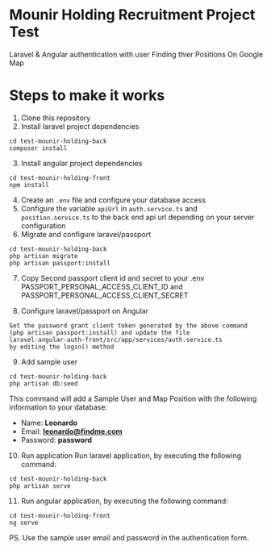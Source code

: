 # Mounir Holding Recruitment Project Test
Laravel &amp; Angular authentication with user Finding thier Positions On Google Map

# Steps to make it works
1. Clone this repository
2. Install laravel project dependencies
```
cd test-mounir-holding-back
composer install
```
3. Install angular project dependencies
```
cd test-mounir-holding-front
npm install
```
4. Create an `.env` file and configure your database access
5. Configure the variable `apiUrl` in `auth.service.ts` and `position.service.ts` to the back end api url depending on your server configuration 
6. Migrate and configure laravel/passport
```
cd test-mounir-holding-back
php artisan migrate
php artisan passport:install
```
7. Copy Second passport client id and secret to your .env PASSPORT_PERSONAL_ACCESS_CLIENT_ID and PASSPORT_PERSONAL_ACCESS_CLIENT_SECRET

8. Configure laravel/passport on Angular
```
Get the password grant client token generated by the above command (php artisan passport:install) and update the file
laravel-angular-auth-front/src/app/services/auth.service.ts
by editing the login() method

```
9. Add sample user
```
cd test-mounir-holding-back
php artisan db:seed
```
This command will add a Sample User and Map Position with the following information to your database:
- Name: **Leonardo**
- Email: **leonardo@findme.com**
- Password: **password**
10. Run application
Run laravel application, by executing the following command:
```
cd test-mounir-holding-back
php artisan serve
```
11. Run angular application, by executing the following command:
```
cd test-mounir-holding-front
ng serve
```

PS. Use the sample user email and password in the authentication form.
